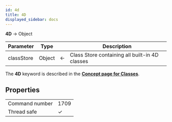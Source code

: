 ```yaml
---
id: 4d
title: 4D
displayed_sidebar: docs
---
```


**4D** -> Object

| Parameter | Type |  | Description |
| --- | --- | --- | --- |
| classStore | Object | &#8592; | Class Store containing all built-in 4D classes |


The **4D** keyword is described in the [**Concept page for Classes**](../Concepts/classes.md#4d). 

## Properties

|  |  |
| --- | --- |
| Command number | 1709 |
| Thread safe | &check; |



